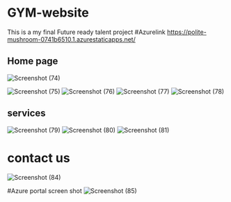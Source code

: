 # GYM-website
This is a my final Future ready talent project
#Azurelink https://polite-mushroom-0741b6510.1.azurestaticapps.net/
## Home page
![Screenshot (74)](https://user-images.githubusercontent.com/77282305/172292991-f025f195-0557-4d3a-aee1-c73a5685d7fe.png)

![Screenshot (75)](https://user-images.githubusercontent.com/77282305/172293026-74185bc2-a980-4c0d-9624-570ab7c0da78.png)
![Screenshot (76)](https://user-images.githubusercontent.com/77282305/172293045-99550d4a-3641-4c84-be2a-2cf0d7ef4327.png)
![Screenshot (77)](https://user-images.githubusercontent.com/77282305/172293061-c3350a70-09cd-4cc2-95f7-7c01c04f2af3.png)
![Screenshot (78)](https://user-images.githubusercontent.com/77282305/172293068-3a9f8a6b-462c-4926-818b-6cc2d8d82e7e.png)
## services
![Screenshot (79)](https://user-images.githubusercontent.com/77282305/172293102-93e657fd-a0e6-4bec-a61e-e0571cd421d0.png)
![Screenshot (80)](https://user-images.githubusercontent.com/77282305/172293111-92e1cd2a-f8bc-4875-9d99-608995672d12.png)
![Screenshot (81)](https://user-images.githubusercontent.com/77282305/172293148-7e26607d-6387-452d-b50c-d9685a17b4e5.png)
# contact us
![Screenshot (84)](https://user-images.githubusercontent.com/77282305/172293207-86048f50-7ce3-41de-9691-18def6b19fbe.png)


#Azure portal screen shot
![Screenshot (85)](https://user-images.githubusercontent.com/77282305/172293335-b97df086-4f3e-4ac2-87f5-9b717f60a884.png)
